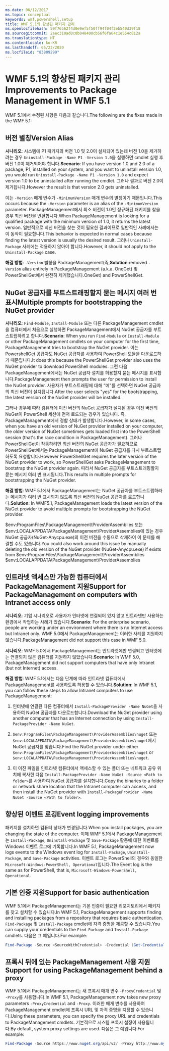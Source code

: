 ```yaml
---
ms.date: 06/12/2017
ms.topic: conceptual
keywords: wmf,powershell,setup
title: WMF 5.1의 향상된 패키지 관리
ms.openlocfilehash: 59f76562f4d0e9ef5f50ff94f04f2eb540d39f18
ms.sourcegitcommit: 2aec310ad0c0b048400cb56f6fa64c1e554c812a
ms.translationtype: HT
ms.contentlocale: ko-KR
ms.lasthandoff: 05/23/2020
ms.locfileid: "83809299"
---
```

# <a name="improvements-to-package-management-in-wmf-51"></a><span data-ttu-id="f346c-103">WMF 5.1의 향상된 패키지 관리</span><span class="sxs-lookup"><span data-stu-id="f346c-103">Improvements to Package Management in WMF 5.1</span></span>

<span data-ttu-id="f346c-104">WMF 5.1에서 수정된 사항은 다음과 같습니다.</span><span class="sxs-lookup"><span data-stu-id="f346c-104">The following are the fixes made in the WMF 5.1:</span></span>

## <a name="version-alias"></a><span data-ttu-id="f346c-105">버전 별칭</span><span class="sxs-lookup"><span data-stu-id="f346c-105">Version Alias</span></span>

<span data-ttu-id="f346c-106">**시나리오**: 시스템에 P1 패키지의 버전 1.0 및 2.0이 설치되어 있는데 버전 1.0을 제거하려는 경우 `Uninstall-Package -Name P1 -Version 1.0`을 실행하면 cmdlet 실행 후 버전 1.0이 제거되어야 합니다.</span><span class="sxs-lookup"><span data-stu-id="f346c-106">**Scenario**: If you have version 1.0 and 2.0 of a package, P1, installed on your system, and you want to uninstall version 1.0, you would run `Uninstall-Package -Name P1 -Version 1.0` and expect version 1.0 to be uninstalled after running the cmdlet.</span></span> <span data-ttu-id="f346c-107">그러나 결과로 버전 2.0이 제거됩니다.</span><span class="sxs-lookup"><span data-stu-id="f346c-107">However the result is that version 2.0 gets uninstalled.</span></span>

<span data-ttu-id="f346c-108">이는 `-Version` 매개 변수가 `-MinimumVersion` 매개 변수의 별칭이기 때문입니다.</span><span class="sxs-lookup"><span data-stu-id="f346c-108">This occurs because the `-Version` parameter is an alias of the `-MinimumVersion` parameter.</span></span> <span data-ttu-id="f346c-109">PackageManagement에서 최소 버전이 1.0인 정규화된 패키지를 찾을 경우 최신 버전을 반환합니다.</span><span class="sxs-lookup"><span data-stu-id="f346c-109">When PackageManagement is looking for a qualified package with the minimum version of 1.0, it returns the latest version.</span></span> <span data-ttu-id="f346c-110">일반적으로 최신 버전을 찾는 것이 필요한 결과이므로 일반적인 사례에서는 이 동작이 필요합니다.</span><span class="sxs-lookup"><span data-stu-id="f346c-110">This behavior is expected in normal cases because finding the latest version is usually the desired result.</span></span> <span data-ttu-id="f346c-111">그러나 `Uninstall-Package` 사례에는 적용하지 않아야 합니다.</span><span class="sxs-lookup"><span data-stu-id="f346c-111">However, it should not apply to the `Uninstall-Package` case.</span></span>

<span data-ttu-id="f346c-112">**해결 방법**: `-Version` 별칭을 PackageManagement(즉,</span><span class="sxs-lookup"><span data-stu-id="f346c-112">**Solution**:removed `-Version` alias entirely in PackageManagement (a.k.a.</span></span> <span data-ttu-id="f346c-113">OneGet) 및 PowerShellGet에서 완전히 제거했습니다.</span><span class="sxs-lookup"><span data-stu-id="f346c-113">OneGet) and PowerShellGet.</span></span>

## <a name="multiple-prompts-for-bootstrapping-the-nuget-provider"></a><span data-ttu-id="f346c-114">NuGet 공급자를 부트스트래핑할지 묻는 메시지 여러 번 표시</span><span class="sxs-lookup"><span data-stu-id="f346c-114">Multiple prompts for bootstrapping the NuGet provider</span></span>

<span data-ttu-id="f346c-115">**시나리오**: `Find-Module`, `Install-Module` 또는 다른 PackageManagement cmdlet을 컴퓨터에서 처음으로 실행하면 PackageManagement에서 NuGet 공급자를 부트스트랩하려고 합니다.</span><span class="sxs-lookup"><span data-stu-id="f346c-115">**Scenario**: When you run `Find-Module` or `Install-Module` or other PackageManagement cmdlets on your computer for the first time, PackageManagement tries to bootstrap the NuGet provider.</span></span> <span data-ttu-id="f346c-116">이는 PowershellGet 공급자도 NuGet 공급자를 사용하여 PowerShell 모듈을 다운로드하기 때문입니다.</span><span class="sxs-lookup"><span data-stu-id="f346c-116">It does this because the PowerShellGet provider also uses the NuGet provider to download PowerShell modules.</span></span>
<span data-ttu-id="f346c-117">그런 다음 PackageManagement에서는 NuGet 공급자 설치를 허용할지 묻는 메시지를 표시합니다.</span><span class="sxs-lookup"><span data-stu-id="f346c-117">PackageManagement then prompts the user for permission to install the NuGet provider.</span></span> <span data-ttu-id="f346c-118">사용자가 부트스트래핑에 대해 “예"를 선택하면 NuGet 공급자의 최신 버전이 설치됩니다.</span><span class="sxs-lookup"><span data-stu-id="f346c-118">After the user selects "yes" for the bootstrapping, the latest version of the NuGet provider will be installed.</span></span>

<span data-ttu-id="f346c-119">그러나 경우에 따라 컴퓨터에 이전 버전의 NuGet 공급자가 설치된 경우 이전 버전의 NuGet이 PowerShell 세션에 먼저 로드되는 경우가 있습니다. 즉, PackageManagement에서 경합 상태가 발생합니다.</span><span class="sxs-lookup"><span data-stu-id="f346c-119">However, in some cases, when you have an old version of NuGet provider installed on your computer, the older version of NuGet sometimes gets loaded first into the PowerShell session (that's the race condition in PackageManagement).</span></span> <span data-ttu-id="f346c-120">그러나 PowerShellGet이 작동하려면 최신 버전의 NuGet 공급자가 필요하므로 PowerShellGet에서는 PackageManagement에 NuGet 공급자를 다시 부트스트랩하도록 요청합니다.</span><span class="sxs-lookup"><span data-stu-id="f346c-120">However PowerShellGet requires the later version of the NuGet provider to work, so PowerShellGet asks PackageManagement to bootstrap the NuGet provider again.</span></span>
<span data-ttu-id="f346c-121">따라서 NuGet 공급자를 부트스트래핑할지 묻는 메시지 여러 번 표시됩니다.</span><span class="sxs-lookup"><span data-stu-id="f346c-121">This results in multiple prompts for bootstrapping the NuGet provider.</span></span>

<span data-ttu-id="f346c-122">**해결 방법**: WMF 5.1에서 PackageManagement는 NuGet 공급자를 부트스트랩하라는 메시지가 여러 번 표시되지 않도록 최신 버전의 NuGet 공급자를 로드합니다.</span><span class="sxs-lookup"><span data-stu-id="f346c-122">**Solution**: In WMF5.1, PackageManagement loads the latest version of the NuGet provider to avoid multiple prompts for bootstrapping the NuGet provider.</span></span>

<span data-ttu-id="f346c-123">$env:ProgramFiles\PackageManagement\ProviderAssemblies 또는 $env:LOCALAPPDATA\PackageManagement\ProviderAssemblies에 있는 경우 NuGet 공급자(NuGet-Anycpu.exe)의 이전 버전을 수동으로 삭제하여 이 문제를 해결할 수도 있습니다.</span><span class="sxs-lookup"><span data-stu-id="f346c-123">You could also work around this issue by manually deleting the old version of the NuGet provider (NuGet-Anycpu.exe) if exists from $env:ProgramFiles\PackageManagement\ProviderAssemblies $env:LOCALAPPDATA\PackageManagement\ProviderAssemblies</span></span>

## <a name="support-for-packagemanagement-on-computers-with-intranet-access-only"></a><span data-ttu-id="f346c-124">인트라넷 액세스만 가능한 컴퓨터에서 PackageManagement 지원</span><span class="sxs-lookup"><span data-stu-id="f346c-124">Support for PackageManagement on computers with Intranet access only</span></span>

<span data-ttu-id="f346c-125">**시나리오**: 기업 시나리오로 사용자가 인터넷에 연결되어 있지 않고 인트라넷만 사용하는 환경에서 작업하는 사례가 있습니다.</span><span class="sxs-lookup"><span data-stu-id="f346c-125">**Scenario**: For the enterprise scenario, people are working under an environment where there is no Internet access but Intranet only.</span></span> <span data-ttu-id="f346c-126">WMF 5.0에서 PackageManagement는 이러한 사례를 지원하지 않습니다.</span><span class="sxs-lookup"><span data-stu-id="f346c-126">PackageManagement did not support this case in WMF 5.0.</span></span>

<span data-ttu-id="f346c-127">**시나리오**: WMF 5.0에서 PackageManagement는 인트라넷에만 연결되고 인터넷에는 연결되지 않은 컴퓨터를 지원하지 않았습니다.</span><span class="sxs-lookup"><span data-stu-id="f346c-127">**Scenario**: In WMF 5.0, PackageManagement did not support computers that have only Intranet (but not Internet) access.</span></span>

<span data-ttu-id="f346c-128">**해결 방법**: WMF 5.1에서는 다음 단계에 따라 인트라넷 컴퓨터에서 PackageManagement를 사용하도록 허용할 수 있습니다.</span><span class="sxs-lookup"><span data-stu-id="f346c-128">**Solution**: In WMF 5.1, you can follow these steps to allow Intranet computers to use PackageManagement:</span></span>

1. <span data-ttu-id="f346c-129">인터넷에 연결된 다른 컴퓨터에서 `Install-PackageProvider -Name NuGet`을 사용하여 NuGet 공급자를 다운로드합니다.</span><span class="sxs-lookup"><span data-stu-id="f346c-129">Download the NuGet provider using another computer that has an Internet connection by using `Install-PackageProvider -Name NuGet`.</span></span>

2. <span data-ttu-id="f346c-130">`$env:ProgramFiles\PackageManagement\ProviderAssemblies\nuget` 또는 `$env:LOCALAPPDATA\PackageManagement\ProviderAssemblies\nuget`에서 NuGet 공급자를 찾습니다.</span><span class="sxs-lookup"><span data-stu-id="f346c-130">Find the NuGet provider under either `$env:ProgramFiles\PackageManagement\ProviderAssemblies\nuget` or `$env:LOCALAPPDATA\PackageManagement\ProviderAssemblies\nuget`.</span></span>

3. <span data-ttu-id="f346c-131">이 이진 파일을 인트라넷 컴퓨터에서 액세스할 수 있는 폴더 또는 네트워크 공유 위치에 복사한 다음 `Install-PackageProvider -Name NuGet -Source <Path to folder>`를 사용하여 NuGet 공급자를 설치합니다.</span><span class="sxs-lookup"><span data-stu-id="f346c-131">Copy the binaries to a folder or network share location that the Intranet computer can access, and then install the NuGet provider with `Install-PackageProvider -Name NuGet -Source <Path to folder>`.</span></span>

## <a name="event-logging-improvements"></a><span data-ttu-id="f346c-132">향상된 이벤트 로깅</span><span class="sxs-lookup"><span data-stu-id="f346c-132">Event logging improvements</span></span>

<span data-ttu-id="f346c-133">패키지를 설치하면 컴퓨터 상태가 변경됩니다.</span><span class="sxs-lookup"><span data-stu-id="f346c-133">When you install packages, you are changing the state of the computer.</span></span> <span data-ttu-id="f346c-134">이제 WMF 5.1에서 PackageManagement는 `Install-Package`, `Uninstall-Package` 및 `Save-Package` 활동에 대한 이벤트를 Windows 이벤트 로그에 기록합니다.</span><span class="sxs-lookup"><span data-stu-id="f346c-134">In WMF 5.1, PackageManagement now logs events to the Windows event log for `Install-Package`, `Uninstall-Package`, and `Save-Package` activities.</span></span> <span data-ttu-id="f346c-135">이벤트 로그는 PowerShell의 경우와 동일한 `Microsoft-Windows-PowerShell, Operational`입니다.</span><span class="sxs-lookup"><span data-stu-id="f346c-135">The Event log is the same as for PowerShell, that is, `Microsoft-Windows-PowerShell, Operational`.</span></span>

## <a name="support-for-basic-authentication"></a><span data-ttu-id="f346c-136">기본 인증 지원</span><span class="sxs-lookup"><span data-stu-id="f346c-136">Support for basic authentication</span></span>

<span data-ttu-id="f346c-137">WMF 5.1에서 PackageManagement는 기본 인증이 필요한 리포지토리에서 패키지를 찾고 설치할 수 있습니다.</span><span class="sxs-lookup"><span data-stu-id="f346c-137">In WMF 5.1, PackageManagement supports finding and installing packages from a repository that requires basic authentication.</span></span> <span data-ttu-id="f346c-138">`Find-Package` 및 `Install-Package` cmdlet에 자격 증명을 제공할 수 있습니다.</span><span class="sxs-lookup"><span data-stu-id="f346c-138">You can supply your credentials to the `Find-Package` and `Install-Package` cmdlets.</span></span> <span data-ttu-id="f346c-139">다음은 그 예입니다.</span><span class="sxs-lookup"><span data-stu-id="f346c-139">For example:</span></span>

```powershell
Find-Package -Source <SourceWithCredential> -Credential (Get-Credential)
```

## <a name="support-for-using-packagemanagement-behind-a-proxy"></a><span data-ttu-id="f346c-140">프록시 뒤에 있는 PackageManagement 사용 지원</span><span class="sxs-lookup"><span data-stu-id="f346c-140">Support for using PackageManagement behind a proxy</span></span>

<span data-ttu-id="f346c-141">WMF 5.1에서 PackageManagement는 새 프록시 매개 변수 `-ProxyCredential` 및 `-Proxy`를 사용합니다.</span><span class="sxs-lookup"><span data-stu-id="f346c-141">In WMF 5.1, PackageManagement now takes new proxy parameters `-ProxyCredential` and `-Proxy`.</span></span> <span data-ttu-id="f346c-142">이러한 매개 변수를 사용하여 PackageManagement cmdlet에 프록시 URL 및 자격 증명을 지정할 수 있습니다.</span><span class="sxs-lookup"><span data-stu-id="f346c-142">Using these parameters, you can specify the proxy URL and credentials to PackageManagement cmdlets.</span></span> <span data-ttu-id="f346c-143">기본적으로 시스템 프록시 설정이 사용됩니다.</span><span class="sxs-lookup"><span data-stu-id="f346c-143">By default, system proxy settings are used.</span></span> <span data-ttu-id="f346c-144">다음은 그 예입니다.</span><span class="sxs-lookup"><span data-stu-id="f346c-144">For example:</span></span>

```powershell
Find-Package -Source https://www.nuget.org/api/v2/ -Proxy http://www.myproxyserver.com -ProxyCredential (Get-Credential)
```
